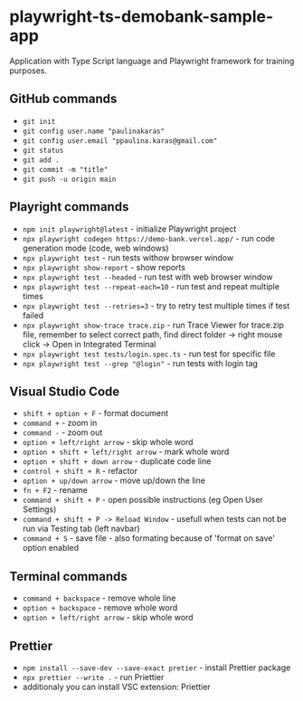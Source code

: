 # playwright-ts-demobank-sample-app

Application with Type Script language and Playwright framework for training purposes.

## GitHub commands

- `git init`
- `git config user.name "paulinakaras"`
- `git config user.email "ppaulina.karas@gmail.com"`
- `git status`
- `git add .`
- `git commit -m "title"`
- `git push -u origin main`

## Playright commands

- `npm init playwright@latest` - initialize Playwright project
- `npx playwright codegen https://demo-bank.vercel.app/` - run code generation mode (code, web windows)
- `npx playwright test` - run tests withow browser window
- `npx playwright show-report` - show reports
- `npx playwright test --headed` - run test with web browser window
- `npx playwright test --repeat-each=10` - run test and repeat multiple times
- `npx playwright test --retries=3` - try to retry test multiple times if test failed
- `npx playwright show-trace trace.zip` - run Trace Viewer for trace.zip file, remember to select correct path, find direct folder -> right mouse click -> Open in Integrated Terminal
- `npx playwright test tests/login.spec.ts` - run test for specific file
- `npx playwright test --grep "@login"` - run tests with login tag

## Visual Studio Code

- `shift + option + F` - format document
- `command +` - zoom in
- `command -` - zoom out
- `option + left/right arrow` - skip whole word
- `option + shift + left/right arrow` - mark whole word
- `option + shift + down arrow` - duplicate code line
- `control + shift + R` - refactor
- `option + up/down arrow` - move up/down the line
- `fn + F2` - rename
- `command + shift + P` - open possible instructions (eg Open User Settings)
- `command + shift + P -> Reload Window` - usefull when tests can not be run via Testing tab (left navbar)
- `command + S` - save file - also formating because of 'format on save' option enabled

## Terminal commands

- `command + backspace` - remove whole line
- `option + backspace` - remove whole word
- `option + left/right arrow` - skip whole word

## Prettier

- `npm install --save-dev --save-exact pretier` - install Prettier package
- `npx prettier --write .` - run Priettier
- additionaly you can install VSC extension: Priettier
